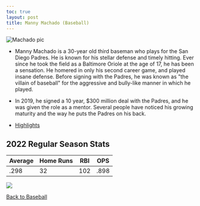 ```yaml
---
toc: true
layout: post
title: Manny Machado (Baseball)
---
```


![]({{site.baseurl}}/images/Machado.png "Machado pic")

- Manny Machado is a 30-year old third baseman who plays for the San Diego Padres. He is known for his stellar defense and timely hitting. Ever since he took the field as a Baltimore Oriole at the age of 17, he has been a sensation. He homered in only his second career game, and played insane defense. Before signing with the Padres, he was known as "the villain of baseball" for the aggressive and bully-like manner in which he played. 
- In 2019, he signed a 10 year, $300 million deal with the Padres, and he was given the role as a mentor. Several people have noticed his growing maturity and the way he puts the Padres on his back. 

- [Highlights](https://youtu.be/ZvViQ_hVk4o?t=308)

## 2022 Regular Season Stats ##

| Average | Home Runs | RBI | OPS | 
| ------- | --------- | --- | --- |
| .298 | 32 | 102 | .898 | 

![](https://vscode-remote%2Bwsl-002bubuntu.vscode-resource.vscode-cdn.net/mnt/c/Users/rohan/vscode/FrontendRepository/images/Machado.png?version%3D1667506763211)

[Back to Baseball](https://rohanagr.github.io/FrontendRepository/Baseball/)